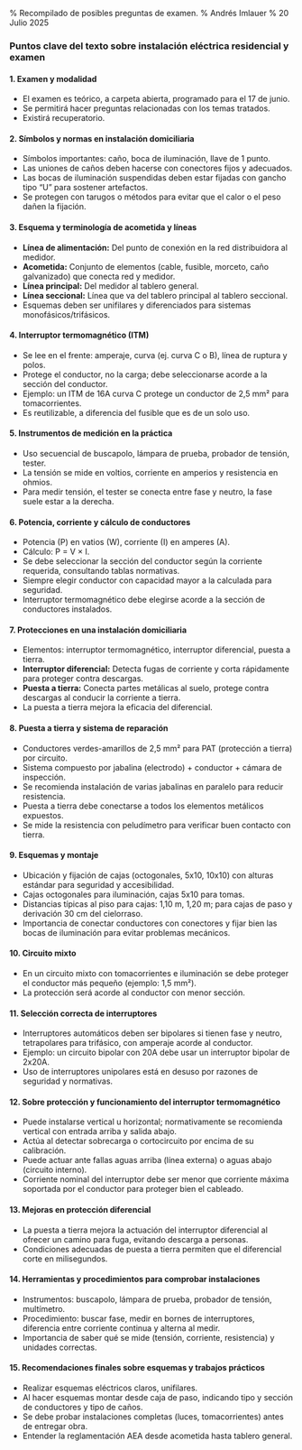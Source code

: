 % Recompilado de posibles preguntas de examen.
% Andrés Imlauer
% 20 Julio 2025

### Puntos clave del texto sobre instalación eléctrica residencial y examen

#### 1. Examen y modalidad

- El examen es teórico, a carpeta abierta, programado para el 17 de junio.
- Se permitirá hacer preguntas relacionadas con los temas tratados.
- Existirá recuperatorio.


#### 2. Símbolos y normas en instalación domiciliaria

- Símbolos importantes: caño, boca de iluminación, llave de 1 punto.
- Las uniones de caños deben hacerse con conectores fijos y adecuados.
- Las bocas de iluminación suspendidas deben estar fijadas con gancho tipo “U” para sostener artefactos.
- Se protegen con tarugos o métodos para evitar que el calor o el peso dañen la fijación.


#### 3. Esquema y terminología de acometida y líneas

- **Línea de alimentación:** Del punto de conexión en la red distribuidora al medidor.
- **Acometida:** Conjunto de elementos (cable, fusible, morceto, caño galvanizado) que conecta red y medidor.
- **Línea principal:** Del medidor al tablero general.
- **Línea seccional:** Línea que va del tablero principal al tablero seccional.
- Esquemas deben ser unifilares y diferenciados para sistemas monofásicos/trifásicos.


#### 4. Interruptor termomagnético (ITM)

- Se lee en el frente: amperaje, curva (ej. curva C o B), línea de ruptura y polos.
- Protege el conductor, no la carga; debe seleccionarse acorde a la sección del conductor.
- Ejemplo: un ITM de 16A curva C protege un conductor de 2,5 mm² para tomacorrientes.
- Es reutilizable, a diferencia del fusible que es de un solo uso.


#### 5. Instrumentos de medición en la práctica

- Uso secuencial de buscapolo, lámpara de prueba, probador de tensión, tester.
- La tensión se mide en voltios, corriente en amperios y resistencia en ohmios.
- Para medir tensión, el tester se conecta entre fase y neutro, la fase suele estar a la derecha.


#### 6. Potencia, corriente y cálculo de conductores

- Potencia (P) en vatios (W), corriente (I) en amperes (A).
- Cálculo: P = V × I.
- Se debe seleccionar la sección del conductor según la corriente requerida, consultando tablas normativas.
- Siempre elegir conductor con capacidad mayor a la calculada para seguridad.
- Interruptor termomagnético debe elegirse acorde a la sección de conductores instalados.


#### 7. Protecciones en una instalación domiciliaria

- Elementos: interruptor termomagnético, interruptor diferencial, puesta a tierra.
- **Interruptor diferencial:** Detecta fugas de corriente y corta rápidamente para proteger contra descargas.
- **Puesta a tierra:** Conecta partes metálicas al suelo, protege contra descargas al conducir la corriente a tierra.
- La puesta a tierra mejora la eficacia del diferencial.


#### 8. Puesta a tierra y sistema de reparación

- Conductores verdes-amarillos de 2,5 mm² para PAT (protección a tierra) por circuito.
- Sistema compuesto por jabalina (electrodo) + conductor + cámara de inspección.
- Se recomienda instalación de varias jabalinas en paralelo para reducir resistencia.
- Puesta a tierra debe conectarse a todos los elementos metálicos expuestos.
- Se mide la resistencia con peludímetro para verificar buen contacto con tierra.


#### 9. Esquemas y montaje

- Ubicación y fijación de cajas (octogonales, 5x10, 10x10) con alturas estándar para seguridad y accesibilidad.
- Cajas octogonales para iluminación, cajas 5x10 para tomas.
- Distancias típicas al piso para cajas: 1,10 m, 1,20 m; para cajas de paso y derivación 30 cm del cielorraso.
- Importancia de conectar conductores con conectores y fijar bien las bocas de iluminación para evitar problemas mecánicos.


#### 10. Circuito mixto

- En un circuito mixto con tomacorrientes e iluminación se debe proteger el conductor más pequeño (ejemplo: 1,5 mm²).
- La protección será acorde al conductor con menor sección.


#### 11. Selección correcta de interruptores

- Interruptores automáticos deben ser bipolares si tienen fase y neutro, tetrapolares para trifásico, con amperaje acorde al conductor.
- Ejemplo: un circuito bipolar con 20A debe usar un interruptor bipolar de 2x20A.
- Uso de interruptores unipolares está en desuso por razones de seguridad y normativas.


#### 12. Sobre protección y funcionamiento del interruptor termomagnético

- Puede instalarse vertical u horizontal; normativamente se recomienda vertical con entrada arriba y salida abajo.
- Actúa al detectar sobrecarga o cortocircuito por encima de su calibración.
- Puede actuar ante fallas aguas arriba (línea externa) o aguas abajo (circuito interno).
- Corriente nominal del interruptor debe ser menor que corriente máxima soportada por el conductor para proteger bien el cableado.


#### 13. Mejoras en protección diferencial

- La puesta a tierra mejora la actuación del interruptor diferencial al ofrecer un camino para fuga, evitando descarga a personas.
- Condiciones adecuadas de puesta a tierra permiten que el diferencial corte en milisegundos.


#### 14. Herramientas y procedimientos para comprobar instalaciones

- Instrumentos: buscapolo, lámpara de prueba, probador de tensión, multímetro.
- Procedimiento: buscar fase, medir en bornes de interruptores, diferencia entre corriente continua y alterna al medir.
- Importancia de saber qué se mide (tensión, corriente, resistencia) y unidades correctas.


#### 15. Recomendaciones finales sobre esquemas y trabajos prácticos

- Realizar esquemas eléctricos claros, unifilares.
- Al hacer esquemas montar desde caja de paso, indicando tipo y sección de conductores y tipo de caños.
- Se debe probar instalaciones completas (luces, tomacorrientes) antes de entregar obra.
- Entender la reglamentación AEA desde acometida hasta tablero general.

